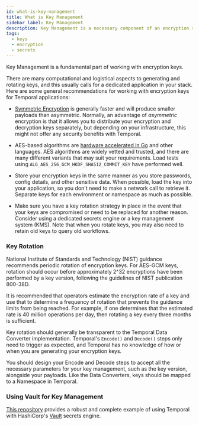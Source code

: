 ```yaml
---
id: what-is-key-management
title: What is Key Management
sidebar_label: Key Management
description: Key Management is a necessary component of an encryption solution
tags:
  - keys
  - encryption
  - secrets
---
```


Key Management is a fundamental part of working with encryption keys.

There are many computational and logistical aspects to generating and rotating keys, and this usually calls for a dedicated application in your stack. Here are some general recommendations for working with encryption keys for Temporal applications:

- [Symmetric Encryption](https://en.wikipedia.org/wiki/Symmetric-key_algorithm)  is generally faster and will produce smaller payloads than asymmetric. Normally, an advantage of _asymmetric_ encryption is that it allows you to distribute your encryption and decryption keys separately, but depending on your infrastructure, this might not offer any security benefits with Temporal.

- AES-based algorithms are [hardware accelerated in Go](https://pkg.go.dev/crypto/aes) and other languages. AES algorithms are widely vetted and trusted, and there are many different variants that may suit your requirements. Load tests using `ALG_AES_256_GCM_HKDF_SHA512_COMMIT_KEY` have performed well.

- Store your encryption keys in the same manner as you store passwords, config details, and other sensitive data. When possible, load the key into your application, so you don't need to make a network call to retrieve it. Separate keys for each environment or namespace as much as possible.

- Make sure you have a key rotation strategy in place in the event that your keys are compromised or need to be replaced for another reason. Consider using a dedicated secrets engine or a key management system (KMS). Note that when  you rotate keys, you may also need to retain old keys to query old workflows.

### Key Rotation

National Institute of Standards and Technology (NIST) guidance recommends periodic rotation of encryption keys. For AES-GCM keys, rotation should occur before approximately 2^32 encryptions have been performed by a key version, following the guidelines of NIST publication 800-38D.

It is recommended that operators estimate the encryption rate of a key and use that to determine a frequency of rotation that prevents the guidance limits from being reached. For example, if one determines that the estimated rate is 40 million operations per day, then rotating a key every three months is sufficient.

Key rotation should generally be transparent to the Temporal Data Converter implementation. Temporal's `Encode()` and `Decode()` steps only need to trigger as expected, and Temporal has no knowledge of how or when you are generating your encryption keys.

You should design your Encode and Decode steps to accept all the necessary parameters for your key management, such as the key version, alongside your payloads. Like the Data Converters, keys should be mapped to a Namespace in Temporal.

### Using Vault for Key Management

[This repository](https://github.com/zboralski/codecserver) provides a robust and complete example of using Temporal with HashiCorp's [Vault](https://www.vaultproject.io/) secrets engine.

